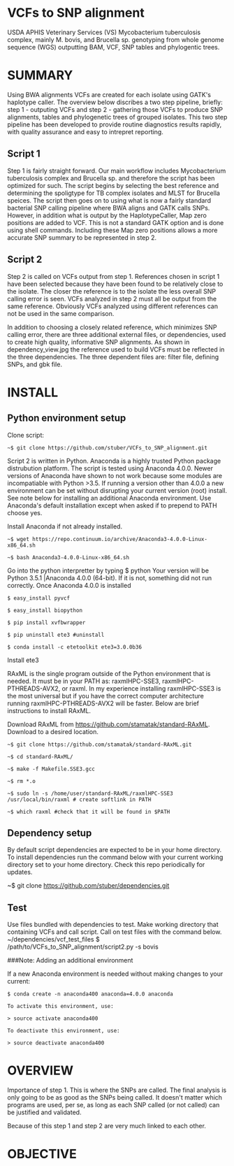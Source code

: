VCFs to SNP alignment
=====================

USDA APHIS Veterinary Services (VS) Mycobacterium tuberculosis complex, mainly M. bovis, and Brucella sp. genotyping from whole genome sequence (WGS) outputting BAM, VCF, SNP tables and phylogentic trees. 

SUMMARY
========

Using BWA alignments VCFs are created for each isolate using GATK's haplotype caller.  The overview below discribes a two step pipeline, briefly: step 1 - outputing VCFs and step 2 - gathering those VCFs to produce SNP alignments, tables and phylogenetic trees of grouped isolates.  This two step pipeline has been developed to provide routine diagnostics results rapidly, with quality assurance and easy to intrepret reporting.

## Script 1
Step 1 is fairly straight forward.  Our main workflow includes Mycobacterium tuberculosis complex and Brucella sp. and therefore the script has been optimized for such.  The script begins by selecting the best reference and determining the spoligtype for TB complex isolates and MLST for Brucella speices.  The script then goes on to using what is now a fairly standard bacterial SNP calling pipeline where BWA aligns and GATK calls SNPs.  However, in addition what is output by the HaplotypeCaller, Map zero positions are added to VCF.  This is not a standard GATK option and is done using shell commands.  Including these Map zero positions allows a more accurate SNP summary to be represented in step 2.

## Script 2
Step 2 is called on VCFs output from step 1.  References chosen in script 1 have been selected because they have been found to be relatively close to the isolate.  The closer the reference is to the isolate the less overall SNP calling error is seen.  VCFs analyzed in step 2 must all be output from the same reference.  Obviously VCFs analyzed using different references can not be used in the same comparison.


In addition to choosing a closely related reference, which minimizes SNP calling error, there are three additional external files, or dependencies, used to create high quality, informative SNP alignments.  As shown in dependency_view.jpg the reference used to build VCFs must be reflected in the three dependencies.  The three dependent files are: filter file, defining SNPs, and gbk file.

INSTALL
=======

## Python environment setup

Clone script: 


    ~$ git clone https://github.com/stuber/VCFs_to_SNP_alignment.git


Script 2 is written in Python.  Anaconda is a highly trusted Python package distrubution platform.  The script is tested using Anaconda 4.0.0.  Newer versions of Anaconda have shown to not work because some modules are incompatiable with Python >3.5.  If running a version other than 4.0.0 a new environment can be set without disrupting your current version (root) install.  See note below for installing an additional Anaconda environment.  Use Anaconda's default installation except when asked if to prepend to PATH choose yes.

Install Anaconda if not already installed.

    ~$ wget https://repo.continuum.io/archive/Anaconda3-4.0.0-Linux-x86_64.sh
    
    ~$ bash Anaconda3-4.0.0-Linux-x86_64.sh
    
Go into the python interpretter by typing $ python
Your version will be Python 3.5.1 |Anaconda 4.0.0 (64-bit).  If it is not, something did not run correctly.
Once Anaconda 4.0.0 is installed

    $ easy_install pyvcf 
    
    $ easy_install biopython
    
    $ pip install xvfbwrapper

<!--    $ easy_install ete3 -->
<!--    -->
<!--If PyQt4 is not found when trying to install ete3, install using:-->

    $ pip uninstall ete3 #uninstall

    $ conda install -c etetoolkit ete3=3.0.0b36
<!---->

<!---->
<!--    $ conda install pyqt=4-->
<!--    -->
<!--    $ easy_install ete3-->
    
Install ete3 
            
RAxML is the single program outside of the Python environment that is needed.  It must be in your PATH as: raxmlHPC-SSE3, raxmlHPC-PTHREADS-AVX2, or raxml.  In my experience installing raxmlHPC-SSE3 is the most universal but if you have the correct computer architecture running raxmlHPC-PTHREADS-AVX2 will be faster.  Below are brief instructions to install RAxML.

Download RAxML from https://github.com/stamatak/standard-RAxML.  Download to a desired location.

    ~$ git clone https://github.com/stamatak/standard-RAxML.git

    ~$ cd standard-RAxML/

    ~$ make -f Makefile.SSE3.gcc

    ~$ rm *.o

    ~$ sudo ln -s /home/user/standard-RAxML/raxmlHPC-SSE3 /usr/local/bin/raxml # create softlink in PATH

    ~$ which raxml #check that it will be found in $PATH    

## Dependency setup
By default script dependencies are expected to be in your home directory.  To install dependencies run the command below with your current working directory set to your home directory.  Check this repo periodically for updates.

~$ git clone https://github.com/stuber/dependencies.git

## Test
Use files bundled with dependencies to test.  Make working directory that containing VCFs and call script.  Call on test files with the command below.
~/dependencies/vcf_test_files $  /path/to/VCFs_to_SNP_alignment/script2.py -s bovis

###Note:  Adding an additional environment

If a new Anaconda environment is needed without making changes to your current:
        
    $ conda create -n anaconda400 anaconda=4.0.0 anaconda
    
    To activate this environment, use:
    
    > source activate anaconda400
    
    To deactivate this environment, use:
    
    > source deactivate anaconda400

OVERVIEW
========

Importance of step 1.  This is where the SNPs are called.  The final analysis is only going to be as good as the SNPs being called.  It doesn't matter which programs are used, per se, as long as each SNP called (or not called) can be justified and validated.

Because of this step 1 and step 2 are very much linked to each other.


OBJECTIVE
==========

